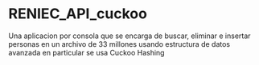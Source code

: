 # RENIEC_API_cuckoo
Una aplicacion por consola que se encarga de buscar, eliminar e insertar personas en un archivo de 33 millones usando estructura de datos avanzada en particular se usa Cuckoo Hashing

